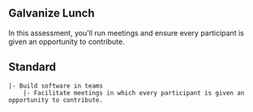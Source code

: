 ## Galvanize Lunch

In this assessment, you'll run meetings and ensure every participant is given an opportunity to contribute.

## Standard

```
|- Build software in teams
    |- Facilitate meetings in which every participant is given an opportunity to contribute.
```
